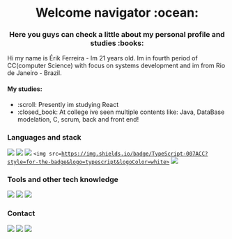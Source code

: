 <h1 align = "center"> Welcome navigator :ocean:</h1>
<h3 align = "center">Here you guys can check a little about my personal profile and studies :books:</h3>
<p> Hi my name is Érik Ferreira - Im 21 years old. Im in fourth period of CC(computer Science) with focus on systems development and im from Rio de Janeiro - Brazil. </p>

<h4>My studies:</h4>

<ul>
  <li>:scroll: Presently im studying React
  <li>:closed_book: At college ive seen multiple contents like: Java, DataBase modelation, C, scrum, back and front end!</li>
</ul>

<h3>Languages and stack</h3>

<code><img src="https://img.shields.io/badge/HTML5-E34F26?style=for-the-badge&logo=html5&logoColor=white"></code>
<code><img src="https://img.shields.io/badge/CSS3-1572B6?style=for-the-badge&logo=css3&logoColor=white"></code>
<code><img src="https://img.shields.io/badge/JavaScript-F7DF1E?style=for-the-badge&logo=javascript&logoColor=black"></code>
<code><img src=https://img.shields.io/badge/TypeScript-007ACC?style=for-the-badge&logo=typescript&logoColor=white></code>
<code><img src="https://img.shields.io/badge/React-20232A?style=for-the-badge&logo=react&logoColor=61DAFB"></code>

<h3>Tools and other tech knowledge</h3>

<code><img src="https://img.shields.io/badge/Bootstrap-563D7C?style=for-the-badge&logo=bootstrap&logoColor=white"></code>
<code><img src="https://img.shields.io/badge/npm-CB3837?style=for-the-badge&logo=npm&logoColor=white"></code>
<code><img src="https://img.shields.io/badge/Visual_Studio_Code-0078D4?style=for-the-badge&logo=visual%20studio%20code&logoColor=white"></code>


<h3> Contact </h3>

<a href="mailto:erikcalcada@hotmail.com"><code><img src="https://img.shields.io/badge/Microsoft_Outlook-0078D4?style=for-the-badge&logo=microsoft-outlook&logoColor=white"></code></a>
<a href="mailto:erikferreira4778@gmail.com"><code><img src="https://img.shields.io/badge/Gmail-D14836?style=for-the-badge&logo=gmail&logoColor=white"></code></a>
<a href="https://www.linkedin.com/in/érik-ferreira-2705611a3/"><code><img src="https://img.shields.io/badge/LinkedIn-0077B5?style=for-the-badge&logo=linkedin&logoColor=white"></code></a>
